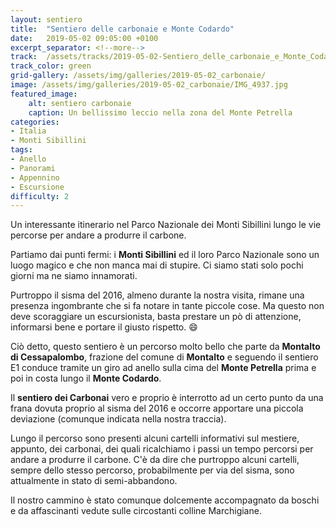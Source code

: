 ```yaml
---
layout: sentiero
title:  "Sentiero delle carbonaie e Monte Codardo"
date:   2019-05-02 09:05:00 +0100
excerpt_separator: <!--more-->
track:  /assets/tracks/2019-05-02-Sentiero_delle_carbonaie_e_Monte_Codardo.gpx
track_color: green
grid-gallery: /assets/img/galleries/2019-05-02_carbonaie/
image: /assets/img/galleries/2019-05-02_carbonaie/IMG_4937.jpg
featured_image:
    alt: sentiero carbonaie
    caption: Un bellissimo leccio nella zona del Monte Petrella
categories:
- Italia
- Monti Sibillini
tags:
- Anello
- Panorami
- Appennino
- Escursione
difficulty: 2
---
```


Un interessante itinerario nel Parco Nazionale dei Monti Sibillini lungo le vie percorse per andare a produrre il carbone.

<!--more-->

Partiamo dai punti fermi: i **Monti Sibillini** ed il loro Parco Nazionale sono un luogo magico e che non manca mai di stupire. Ci siamo stati solo pochi giorni ma ne siamo innamorati.

Purtroppo il sisma del 2016, almeno durante la nostra visita, rimane una presenza ingombrante che si fa notare in tante piccole cose. Ma questo non deve scoraggiare un escursionista, basta prestare un pò di attenzione, informarsi bene e portare il giusto rispetto. :smile:

Ciò detto, questo sentiero è un percorso molto bello che parte da **Montalto di Cessapalombo**, frazione del comune di **Montalto** e seguendo il sentiero E1 conduce tramite un giro ad anello sulla cima del **Monte Petrella** prima e poi in costa lungo il **Monte Codardo**.

Il **sentiero dei Carbonai** vero e proprio è interrotto ad un certo punto da una frana dovuta proprio al sisma del 2016 e occorre apportare una piccola deviazione (comunque indicata nella nostra traccia).

Lungo il percorso sono presenti alcuni cartelli informativi sul mestiere, appunto, dei carbonai, dei quali ricalchiamo i passi un tempo percorsi per andare a produrre il carbone. C'è da dire che purtroppo alcuni cartelli, sempre dello stesso percorso, probabilmente per via del sisma, sono attualmente in stato di semi-abbandono.

Il nostro cammino è stato comunque dolcemente accompagnato da boschi e da affascinanti vedute sulle circostanti colline Marchigiane.
